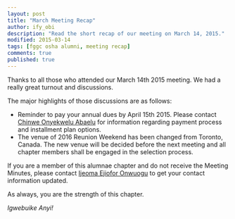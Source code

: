 ```yaml
---
layout: post
title: "March Meeting Recap"
author: ify_obi
description: "Read the short recap of our meeting on March 14, 2015."
modified: 2015-03-14
tags: [fggc osha alumni, meeting recap]
comments: true
published: true
---
```


Thanks to all those who attended our March 14th 2015 meeting. We had a really great turnout and discussions.

The major highlights of those discussions are as follows:

* Reminder to pay your annual dues by April 15th 2015. Please contact [Chinwe Onyekwelu Abaelu](mailto:chinwe.onyekwelu@fggconitsha.com) for information regarding payment process and installment plan options.
* The venue of 2016 Reunion Weekend has been changed from Toronto, Canada. The new venue will be decided before the next meeting and all chapter members shall be engaged in the selection process.

If you are a member of this alumnae chapter and do not receive the Meeting Minutes, please contact [Ijeoma Ejiofor Onwuogu](mailto:ijeoma.ejiofor@fggconitsha.com) to get your contact information updated.

As always, you are the strength of this chapter.

*Igwebuike Anyi!*
